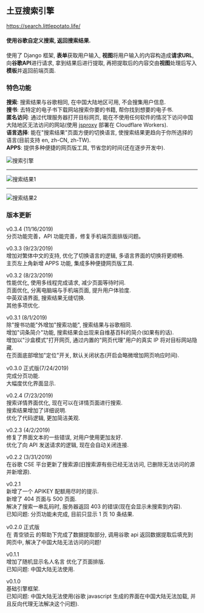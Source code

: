 
## 土豆搜索引擎<br>
<a href="https://search.littlepotato.life/">https://search.littlepotato.life/</a><br>

#### 使用谷歌自定义搜索, 返回搜索结果. <br>
使用了 Django 框架, <b>表单</b>获取用户输入, <b>视图</b>将用户输入的内容构造成<b>请求URL</b>, 向<b>谷歌API</b>进行请求, 拿到结果后进行提取, 再把提取后的内容交由<b>视图</b>处理后写入<b>模板</b>并返回前端页面. <br>

### 特色功能
<b>搜索</b>: 搜索结果与谷歌相同, 在中国大陆地区可用, 不会搜集用户信息.<br>
<b>搜书</b>: 去特定的电子书下载网站搜索你要的书籍, 帮你找到想要的电子书.<br>
<b>匿名访问</b>: 通过代理服务器打开目标网页, 能在不使用任何软件的情况下访问中国大陆地区无法访问的网站(使用 <a href="https://github.com/EtherDream/jsproxy">jsproxy</a> 部署在 Cloudflare Workers).<br>
<b>语言选择</b>: 能在"搜索结果"页面方便的切换语言, 使搜索结果更趋向于你所选择的语言(目前支持 en, zh-CN, zh-TW).<br>
<b>APPS</b>: 提供多种便捷的网页版工具, 节省您的时间(还在逐步开发中).<br>

![搜索引擎](https://raw.githubusercontent.com/justsweetpotato/markdown-img-store/master/search/index.png)
<hr>

![搜索结果1](https://raw.githubusercontent.com/justsweetpotato/markdown-img-store/master/search/detail1.png)
<hr>

![搜索结果2](https://raw.githubusercontent.com/justsweetpotato/markdown-img-store/master/search/detail2.png)

### 版本更新
v0.3.4 (11/16/2019)<br>
分页功能完善，API 功能完善，修复手机端页面排版问题。<br>

v0.3.3 (9/23/2019)<br>
增加对繁体中文的支持, 优化了切换语言的逻辑, 多语言界面的切换将更顺畅.<br>
主页左上角新增 APPS 功能, 集成多种便捷网页版工具.<br>

v0.3.2 (8/23/2019)<br>
性能优化, 使用多线程完成请求, 减少页面等待时间.<br>
页面优化, 分离电脑端与手机端页面, 提升用户体验度.<br>
中英双语界面, 搜索结果无缝切换.<br>
其他多项优化.<br>

v0.3.1 (8/1/2019)<br>
除"搜书功能"外增加"搜索功能", 搜索结果与谷歌相同.<br>
增加"词条简介"功能, 搜索结果会出现来自维基百科的简介(如果有的话).<br>
增加以"沙盒模式"打开网页, 通过内置的"网页代理"用户的真实 IP 将对目标网站隐藏.<br>
在页面底部增加"定位"开关, 默认关闭状态(开启会略微增加网页响应时间).

v0.3.0 正式版(7/24/2019)<br>
完成分页功能.<br>
大幅度优化界面显示.

v0.2.4 (7/23/2019)<br>
搜索详情界面优化, 现在可以在详情页面进行搜索.<br>
搜索结果增加了详细说明.<br>
优化了代码逻辑, 更加简洁美观.<br>

v0.2.3 (4/2/2019)<br>
修复了界面文本的一些错误, 对用户使用更加友好.<br> 
优化了向 API 发送请求的逻辑, 现在会自动关闭连接.

v0.2.2 (3/31/2019)<br>
在谷歌 CSE 平台更新了搜索源(旧搜索源有些已经无法访问, 已删除无法访问的源并新增源).

v0.2.1<br>
新增了一个 APIKEY 配额用尽时的提示.<br> 
新增了 404 页面与 500 页面.<br>
解决了搜索一串乱码时, 服务器返回 403 的错误(现在会显示未搜索到内容).<br>
已知问题: 分页功能未完成, 目前只显示 1 页 10 条结果.

v0.2.0 正式版<br>
在 青空锁云 的帮助下完成了数据提取部分, 调用谷歌 api 返回数据提取后填充到网页中, 解决了中国大陆无法访问的问题!

v0.1.1<br>
增加了随机显示名人名言 优化了页面排版.<br>
已知问题: 中国大陆无法使用.

v0.1.0<br>
基础引擎框架.<br>
已知问题: 中国大陆无法使用(谷歌 javascript 生成的界面在中国大陆无法加载, 并且反向代理无法解决这个问题).<br>
